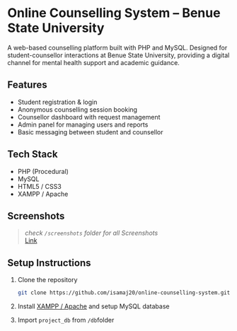 # Online Counselling System – Benue State University

A web-based counselling platform built with PHP and MySQL. Designed for student-counsellor interactions at Benue State University, providing a digital channel for mental health support and academic guidance.

##  Features

- Student registration & login
- Anonymous counselling session booking
- Counsellor dashboard with request management
- Admin panel for managing users and reports
- Basic messaging between student and counsellor

##  Tech Stack

- PHP (Procedural)
- MySQL
- HTML5 / CSS3
- XAMPP / Apache

##  Screenshots

> *check `/screenshots` folder for all Screenshots*  
> [Link](/screenshots)

##  Setup Instructions

1. Clone the repository  
   ```bash
   git clone https://github.com/isamaj20/online-counselling-system.git
   
2. Install [XAMPP / Apache](https://www.apachefriends.org/) and setup MySQL database


3. Import `project_db` from `/db`folder 
